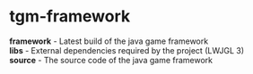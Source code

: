 # tgm-framework

<b>framework</b> - Latest build of the java game framework 
<br />
<b>libs</b> - External dependencies required by the project (LWJGL 3)
<br />
<b>source</b> - The source code of the java game framework
